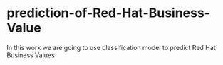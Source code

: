 # prediction-of-Red-Hat-Business-Value
In this work we are going to use classification model to predict Red Hat Business Values

